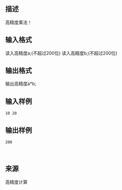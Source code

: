 ## 描述

高精度乘法！

## 输入格式

读入高精度a;(不超过200位) 读入高精度b;(不超过200位) 

## 输出格式

输出高精度a*b; 

## 输入样例

```plaintext
10 20 
```

## 输出样例

```plaintext
200 
```



 

## 来源

高精度计算

